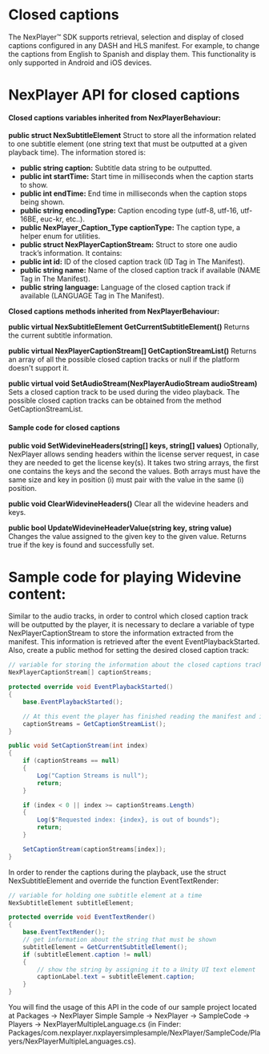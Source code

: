 # Closed captions

The NexPlayer™ SDK supports retrieval, selection and display of closed captions configured in any DASH and HLS manifest. For example, to change the captions from English to Spanish and display them. This functionality is only supported in Android and iOS devices.

# NexPlayer API for closed captions

#### Closed captions variables inherited from NexPlayerBehaviour:

**public struct NexSubtitleElement**
Struct to store all the information related to one subtitle element (one string text that must be outputted at a given playback time). The information stored is:

- **public string caption:** Subtitle data string to be outputted.
- **public int startTime:** Start time in milliseconds when the caption starts to show.
- **public int endTime:** End time in milliseconds when the caption stops being shown.
- **public string encodingType:** Caption encoding type (utf-8, utf-16, utf-16BE, euc-kr, etc..).
- **public NexPlayer_Caption_Type captionType:** The caption type, a helper enum for utilities.
- **public struct NexPlayerCaptionStream:** Struct to store one audio track’s information. It contains:
- **public int id:** ID of the closed caption track (ID Tag in The Manifest).
- **public string name:** Name of the closed caption track if available (NAME Tag in The Manifest).
- **public string language:** Language of the closed caption track if available  (LANGUAGE Tag in The Manifest).

**Closed captions methods inherited from NexPlayerBehaviour:**

**public virtual NexSubtitleElement GetCurrentSubtitleElement()**
Returns the current subtitle information.

**public virtual NexPlayerCaptionStream[] GetCaptionStreamList()**
Returns an array of all the possible closed caption tracks or null if the platform doesn't support it.

**public virtual void SetAudioStream(NexPlayerAudioStream audioStream)**
Sets a closed caption track to be used during the video playback. The possible closed caption tracks can be obtained from the method GetCaptionStreamList.

#### Sample code for closed captions

**public void SetWidevineHeaders(string[] keys, string[] values)**
Optionally, NexPlayer allows sending headers within the license server request, in case they are needed to get the license key(s). It takes two string arrays, the first one contains the keys and the second the values. Both arrays must have the same size and key in position (i) must pair with the value in the same (i) position.

**public void ClearWidevineHeaders()**
Clear all the widevine headers and keys.

**public bool UpdateWidevineHeaderValue(string key, string value)**
Changes the value assigned to the given key to the given value. Returns true if the key is found and successfully set.


# Sample code for playing Widevine content:

Similar to the audio tracks, in order to control which closed caption track will be outputted by the player, it is necessary to declare a variable of type NexPlayerCaptionStream to store the information extracted from the manifest. This information is retrieved after the event EventPlaybackStarted. Also, create a public method for setting the desired closed caption track:

```csharp
// variable for storing the information about the closed captions tracks present inside the manifest
NexPlayerCaptionStream[] captionStreams;

protected override void EventPlaybackStarted()
{
    base.EventPlaybackStarted();

    // At this event the player has finished reading the manifest and is safe to ask for the CC tracks
    captionStreams = GetCaptionStreamList();
}

public void SetCaptionStream(int index)
{
    if (captionStreams == null)
    {
        Log("Caption Streams is null");
        return;
    }

    if (index < 0 || index >= captionStreams.Length)
    {
        Log($"Requested index: {index}, is out of bounds");
        return;
    }

    SetCaptionStream(captionStreams[index]);
}
```
In order to render the captions during the playback, use the struct NexSubtitleElement and override the function EventTextRender:

```csharp
// variable for holding one subtitle element at a time
NexSubtitleElement subtitleElement;

protected override void EventTextRender()
{
    base.EventTextRender();
    // get information about the string that must be shown 
    subtitleElement = GetCurrentSubtitleElement();
    if (subtitleElement.caption != null)
    {
        // show the string by assigning it to a Unity UI text element
        captionLabel.text = subtitleElement.caption;
    }
}
```

You will find the usage of this API in the code of our sample project located at Packages → NexPlayer Simple Sample → NexPlayer → SampleCode → Players → NexPlayerMultipleLanguage.cs (in Finder: Packages/com.nexplayer.nxplayersimplesample/NexPlayer/SampleCode/Players/NexPlayerMultipleLanguages.cs).